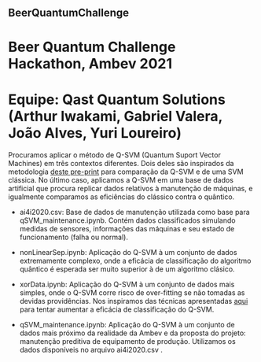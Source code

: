 ## BeerQuantumChallenge
# Beer Quantum Challenge Hackathon, Ambev 2021

# Equipe: Qast Quantum Solutions (Arthur Iwakami, Gabriel Valera, João Alves, Yuri Loureiro)


Procuramos aplicar o método de Q-SVM (Quantum Suport Vector Machines) em três contextos diferentes. Dois deles são inspirados da metodologia [deste pre-print](https://arxiv.org/abs/2012.07725) para comparação da Q-SVM e de uma SVM clássica. No último caso, aplicamos  a Q-SVM em uma base de dados artificial que procura replicar dados relativos à manutenção de máquinas, e igualmente comparamos as eficiências do clássico contra o quântico.


- ai4i2020.csv: Base de dados de manutenção utilizada como base para qSVM_maintenance.ipynb. Contém dados classificados simulando medidas de sensores, informações das máquinas e seu estado de funcionamento (falha ou normal).


- nonLinearSep.ipynb: Aplicação do Q-SVM à um conjunto de dados extremamente complexo, onde a eficácia de classificação do algoritmo quântico é esperada ser muito superior à de um algoritmo clásico. 


- xorData.ipynb: Aplicação do Q-SVM à um conjunto de dados mais simples, onde o Q-SVM corre risco de over-fitting se não tomadas as devidas providências. Nos inspiramos das técnicas apresentadas [aqui](https://arxiv.org/abs/2012.07725) para tentar aumentar a eficácia de classificação do Q-SVM.


- qSVM_maintenance.ipynb: Aplicação do Q-SVM à um conjunto de dados mais próximo da realidade da Ambev e da proposta do projeto: manutenção preditiva de equipamento de produção. Utilizamos os dados disponíveis no arquivo ai4i2020.csv .



